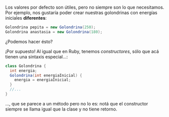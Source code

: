 Los valores por defecto son útiles, pero no siempre son lo que necesitamos. Por ejemplo, nos gustaría poder crear nuestras golondrinas con energías iniciales **diferentes**:

```java
Golondrina pepita = new Golondrina(250);
Golondrina anastasia = new Golondrina(180);
```

¿Podemos hacer ésto? 

¡Por supuesto! Al igual que en Ruby, tenemos _constructores_, sólo que acá tienen una sintaxis especial...:

```java
class Golondrina {
  int energia;
  Golondrina(int energiaInicial) {
    energia = energiaInicial;
  }
  //...
}
```

..., que se parece a un método pero no lo es: notá que el constructor siempre se llama igual que la clase y no tiene retorno. 

> 